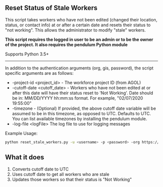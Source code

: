 ## Reset Status of Stale Workers

This script takes workers who have not been edited (changed their location, status, or contact info) at or after a certain date and resets their status to "not working". This allows the administrator to modify "stale" workers.

**This script requires the logged in user to be an admin or to be the owner of the project. It also requires the pendulum Python module**

Supports Python 3.5+

----

In addition to the authentication arguments (org, gis, password), the script specific arguments are as follows:

- -project-id \<project_id\> - The workforce project ID (from AGOL)
- -cutoff-date \<cutoff_date\> - Workers who have not been edited at or after this date will have their status reset to 'Not Working'. Date should be in: MM/DD/YYYY hh:mm:ss format. For example, "02/07/2020 19:55:00"
- -timezone - (Optional) If provided, the above cutoff date variable will be assumed to be in this timezone, as opposed to UTC. Defaults to UTC. You can list available timezones by installing the pendulum module.
- -log-file \<logFile\> The log file to use for logging messages

Example Usage:
```bash
python reset_stale_workers.py -u <username> -p <password> -org https://arcgis.com -project-id <project_id>  -cutoff-date "02/07/2020 19:55:00" -timezone "US/Eastern"
```

## What it does

 1. Converts cutoff date to UTC
 2. Uses cutoff date to get all workers who are stale
 3. Updates those workers so that their status is "Not Working"
